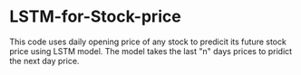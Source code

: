 # LSTM-for-Stock-price
This code uses daily opening price of any stock to predicit its future stock price using LSTM model. The model takes the last "n" days prices to pridict the next day price. 
